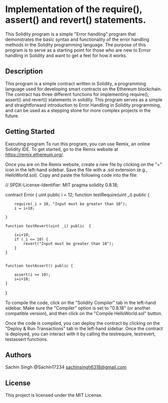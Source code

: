 # Implementation of the require(), assert() and revert() statements.

This Solidity program is a simple "Error handling" program that demonstrates the basic syntax and functionality of the error handling methods in the Solidity programming language. The purpose of this program is to serve as a starting point for those who are new to Errror handling in Solidity and want to get a feel for how it works.

## Description

This program is a simple contract written in Solidity, a programming language used for developing smart contracts on the Ethereum blockchain. The contract has three different functions for implementing require(), assert() and revert() statements in solidity. This program serves as a simple and straightforward introduction to Error Handling in Solidity programming, and can be used as a stepping stone for more complex projects in the future.

## Getting Started

Executing program
To run this program, you can use Remix, an online Solidity IDE. To get started, go to the Remix website at https://remix.ethereum.org/.

Once you are on the Remix website, create a new file by clicking on the "+" icon in the left-hand sidebar. Save the file with a .sol extension (e.g., HelloWorld.sol). Copy and paste the following code into the file:

// SPDX-License-Identifier: MIT
pragma solidity 0.8.18;

contract Error {
    uint public i = 12;
    function testRequire(uint _i) public  {

        require(_i > 10, "Input must be greater than 10");
        i = i+10;

    }

    function testRevert(uint _i) public  {

        i=i+10;
        if (_i <= 10) {
            revert("Input must be greater than 10");
        }
    }


    function testAssert() public {

        assert(i >= 10);
        i=i+10;
    } 

}

To compile the code, click on the "Solidity Compiler" tab in the left-hand sidebar. Make sure the "Compiler" option is set to "0.8.18" (or another compatible version), and then click on the "Compile HelloWorld.sol" button.

Once the code is compiled, you can deploy the contract by clicking on the "Deploy & Run Transactions" tab in the left-hand sidebar. 
Once the contract is deployed, you can interact with it by calling the testrequire, testrevert, testassert functions.

## Authors

Sachin Singh
@Sachin17234
sachinsingh6318@gmail.com


## License

This project is licensed under the MIT License.
